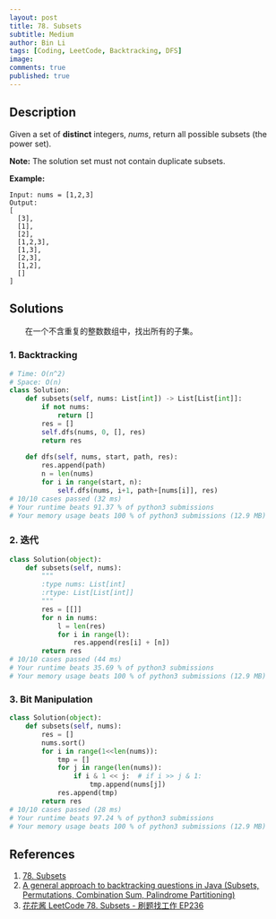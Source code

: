 ```yaml
---
layout: post
title: 78. Subsets
subtitle: Medium
author: Bin Li
tags: [Coding, LeetCode, Backtracking, DFS]
image: 
comments: true
published: true
---
```


## Description

Given a set of **distinct** integers, *nums*, return all possible subsets (the power set).

**Note:** The solution set must not contain duplicate subsets.

**Example:**

```
Input: nums = [1,2,3]
Output:
[
  [3],
  [1],
  [2],
  [1,2,3],
  [1,3],
  [2,3],
  [1,2],
  []
]
```

## Solutions
　　在一个不含重复的整数数组中，找出所有的子集。

### 1. Backtracking

```python
# Time: O(n^2)
# Space: O(n)
class Solution:
    def subsets(self, nums: List[int]) -> List[List[int]]:
        if not nums:
            return []
        res = []
        self.dfs(nums, 0, [], res)
        return res
    
    def dfs(self, nums, start, path, res):
        res.append(path)
        n = len(nums)
        for i in range(start, n):
            self.dfs(nums, i+1, path+[nums[i]], res)
# 10/10 cases passed (32 ms)
# Your runtime beats 91.37 % of python3 submissions
# Your memory usage beats 100 % of python3 submissions (12.9 MB)
```

### 2. 迭代

```python
class Solution(object):
    def subsets(self, nums):
        """
        :type nums: List[int]
        :rtype: List[List[int]]
        """
        res = [[]]
        for n in nums:
            l = len(res)
            for i in range(l):
                res.append(res[i] + [n])
        return res
# 10/10 cases passed (44 ms)
# Your runtime beats 35.69 % of python3 submissions
# Your memory usage beats 100 % of python3 submissions (12.9 MB)
```

### 3. Bit Manipulation

```python
class Solution(object):
    def subsets(self, nums):
        res = []
        nums.sort()
        for i in range(1<<len(nums)):
            tmp = []
            for j in range(len(nums)):
                if i & 1 << j:  # if i >> j & 1:
                    tmp.append(nums[j])
            res.append(tmp)
        return res
# 10/10 cases passed (28 ms)
# Your runtime beats 97.24 % of python3 submissions
# Your memory usage beats 100 % of python3 submissions (12.9 MB)
```

## References
1. [78. Subsets](https://leetcode.com/problems/subsets/)
2. [A general approach to backtracking questions in Java (Subsets, Permutations, Combination Sum, Palindrome Partitioning)](https://leetcode.com/problems/subsets/discuss/27281/A-general-approach-to-backtracking-questions-in-Java-(Subsets-Permutations-Combination-Sum-Palindrome-Partitioning))
3. [花花酱 LeetCode 78. Subsets - 刷题找工作 EP236](https://www.youtube.com/watch?v=CUzm-buvH_8)